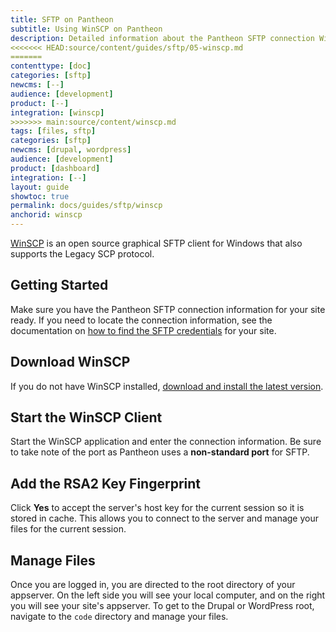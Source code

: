 ```yaml
---
title: SFTP on Pantheon
subtitle: Using WinSCP on Pantheon
description: Detailed information about the Pantheon SFTP connection WinSCP SFTP client.
<<<<<<< HEAD:source/content/guides/sftp/05-winscp.md
=======
contenttype: [doc]
categories: [sftp]
newcms: [--]
audience: [development]
product: [--]
integration: [winscp]
>>>>>>> main:source/content/winscp.md
tags: [files, sftp]
categories: [sftp]
newcms: [drupal, wordpress]
audience: [development]
product: [dashboard]
integration: [--]
layout: guide
showtoc: true
permalink: docs/guides/sftp/winscp
anchorid: winscp
---
```

[WinSCP](https://winscp.net/eng/index.php) is an open source graphical SFTP client for Windows that also supports the Legacy SCP protocol.

## Getting Started

Make sure you have the Pantheon SFTP connection information for your site ready. If you need to locate the connection information, see the documentation on [how to find the SFTP credentials](/guides/sftp/sftp-connection-info) for your site.

## Download WinSCP

If you do not have WinSCP installed, [download and install the latest version](https://winscp.net/eng/docs/installation#download).

## Start the WinSCP Client

Start the WinSCP application and enter the connection information. Be sure to take note of the port as Pantheon uses a **non-standard port** for SFTP.

## Add the RSA2 Key Fingerprint

Click **Yes** to accept the server's host key for the current session so it is stored in cache. This allows you to connect to the server and manage your files for the current session.

## Manage Files

Once you are logged in, you are directed to the root directory of your appserver. On the left side you will see your local computer, and on the right you will see your site's appserver. To get to the Drupal or WordPress root, navigate to the `code` directory and manage your files.

